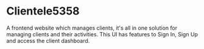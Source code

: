# Clientele5358

A frontend website which manages clients, it's all in one solution for managing clients and their activities. This UI has features to Sign In, Sign Up and access the client dashboard.
